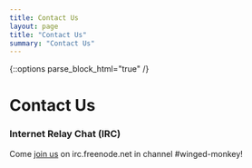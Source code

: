 ```yaml
---
title: Contact Us
layout: page
title: "Contact Us"
summary: "Contact Us"
---
```

{::options parse_block_html="true" /}

Contact Us
==========

<div class="section-grouping">

### Internet Relay Chat (IRC)

Come [join us](irc://irc.freenode.net/winged-monkey) on irc.freenode.net in channel #winged-monkey!
</div>


